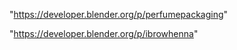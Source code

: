 "https://developer.blender.org/p/perfumepackaging"

"https://developer.blender.org/p/ibrowhenna"

 
